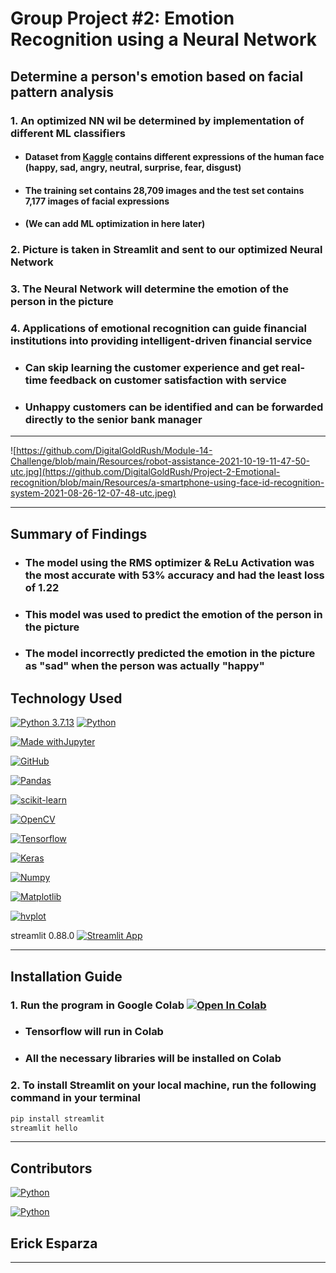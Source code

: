 # Group Project #2: Emotion Recognition using a Neural Network

## Determine a person's emotion based on facial pattern analysis

### 1. An optimized NN wil be determined by implementation of different ML classifiers

- #### Dataset from [Kaggle](https://www.kaggle.com/code/nguyendaitruongthanh/facial-emotion-detection-with-cnn/data) contains different expressions of the human face (happy, sad, angry, neutral, surprise, fear, disgust)

- #### The training set contains 28,709 images and the test set contains 7,177 images of facial expressions

- #### (We can add ML optimization in here later)

### 2. Picture is taken in Streamlit and sent to our optimized Neural Network

### 3. The Neural Network will determine the emotion of the person in the picture

### 4. Applications of emotional recognition can guide financial institutions into providing intelligent-driven financial service

- ### Can skip learning the customer experience and get real-time feedback on customer satisfaction with service

- ### Unhappy customers can be identified and can be forwarded directly to the senior bank manager

---

![https://github.com/DigitalGoldRush/Module-14-Challenge/blob/main/Resources/robot-assistance-2021-10-19-11-47-50-utc.jpg](https://github.com/DigitalGoldRush/Project-2-Emotional-recognition/blob/main/Resources/a-smartphone-using-face-id-recognition-system-2021-08-26-12-07-48-utc.jpeg)

---

## Summary of Findings
 
- ### The model using the RMS optimizer & ReLu Activation was the most accurate with 53% accuracy and had the least loss of 1.22

- ### This model was used to predict the emotion of the person in the picture

- ### The model incorrectly predicted the emotion in the picture as "sad" when the person was actually "happy"

## Technology Used

[![Python 3.7.13](https://img.shields.io/badge/python-3670A0?style=for-the-badge&logo=python&logoColor=ffdd54)]([https://www.python.org/downloads/release/python-3912/)
[![Python](https://img.shields.io/badge/Python-3.9.12-blue)](https://www.python.org/downloads/release/python-3912/)

[![Made withJupyter](https://img.shields.io/badge/Made%20with-Jupyter-orange?style=for-the-badge&logo=Jupyter)](https://jupyter.org/try)

[![GitHub](https://img.shields.io/badge/github-%23121011.svg?style=for-the-badge&logo=github&logoColor=white)](https://github.com/DigitalGoldRush?tab=repositories)

[![Pandas](https://img.shields.io/badge/pandas-%23150458.svg?style=for-the-badge&logo=pandas&logoColor=white)](https://pandas.pydata.org/)

[![scikit-learn](https://img.shields.io/badge/scikit--learn-%23F7931E.svg?style=for-the-badge&logo=scikit-learn&logoColor=white)](https://scikit-learn.org/stable/index.html)

[![OpenCV](https://img.shields.io/badge/opencv-%23white.svg?style=for-the-badge&logo=opencv&logoColor=white)](https://pypi.org/project/opencv-python/)

[![Tensorflow](https://img.shields.io/badge/Tensorflow-2.10-orange)](https://www.tensorflow.org/)

[![Keras](https://img.shields.io/badge/Keras-2.10-orange)](https://keras.io/)

[![Numpy](https://img.shields.io/badge/Numpy-1.21.2-orange)](https://numpy.org/)

[![Matplotlib](https://img.shields.io/badge/Matplotlib-3.4.3-orange)](https://matplotlib.org/)

[![hvplot](https://img.shields.io/badge/hvplot-0.7.3-orange)](https://hvplot.holoviz.org/)

streamlit 0.88.0  [![Streamlit App](https://static.streamlit.io/badges/streamlit_badge_black_white.svg)](https://share.streamlit.io/digitalgoldrush/project-2-emotional-recognition/main/Emotion_recognition.ipynb)

---

## Installation Guide

### 1. Run the program in Google Colab [![Open In Colab](https://colab.research.google.com/assets/colab-badge.svg)](https://colab.research.google.com)

- ### Tensorflow will run in Colab

- ### All the necessary libraries will be installed on Colab

### 2. To install Streamlit on your local machine, run the following command in your terminal

```bash
pip install streamlit
streamlit hello
```

---

## Contributors

[![Python](https://img.shields.io/badge/Sterling_Davis-LinkedIn-blue)](https://www.linkedin.com/in/sterlingdavis1/)

[![Python](https://img.shields.io/badge/Michael_Dionne-LinkedIn-blue)](https://www.linkedin.com/in/michael-dionne-b2a1b61b/)

## Erick Esparza

---
